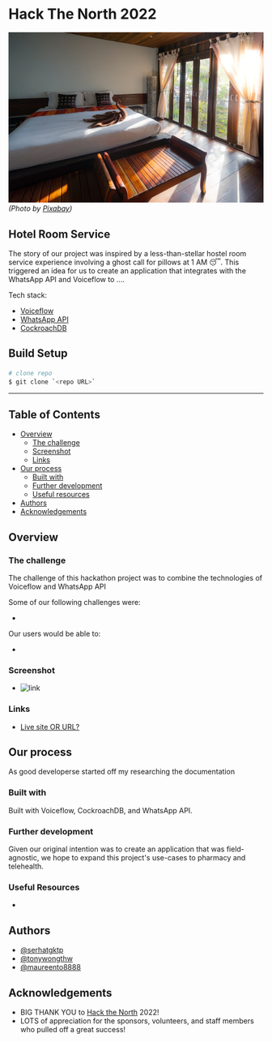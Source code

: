 # Hack The North 2022

![image of a brightly lit, hotel room  with a TV cabinet through the view of open door](alexander-kaunas-67-sOi7mVIk-unsplash.jpg) *(Photo by [Pixabay](https://pixabay.com))*

## Hotel Room Service

The story of our project was inspired by a less-than-stellar hostel room service experience involving a ghost call for pillows at 1 AM 😴. This triggered an idea for us to create an application that integrates with the WhatsApp API and Voiceflow to ....


Tech stack:

- [Voiceflow](https://www.voiceflow.com)
- [WhatsApp API](https://developers.facebook.com/docs/whatsapp/)
- [CockroachDB](https://www.cockroachlabs.com)

## Build Setup

```bash
# clone repo
$ git clone `<repo URL>`
```
---

## Table of Contents

- [Overview](#overview)
  - [The challenge](#the-challenge)
  - [Screenshot](#screenshot)
  - [Links](#links)
- [Our process](#our-process)
  - [Built with](#built-with)
  - [Further development](#further-development)
  - [Useful resources](#useful-resources)
- [Authors](#authors)
- [Acknowledgements](#acknowledgements)

## Overview

### The challenge

The challenge of this hackathon project was to combine the technologies of Voiceflow and WhatsApp API 

Some of our following challenges were:

- 

Our users would be able to:

- 

### Screenshot

- ![link]()

### Links

- [Live site OR URL?]()

## Our process

As good developerse started off my researching the documentation

### Built with

Built with Voiceflow, CockroachDB, and WhatsApp API.

### Further development

Given our original intention was to create an application that was field-agnostic, we hope to expand this project\'s use-cases to pharmacy and telehealth.

### Useful Resources

- 

## Authors

- [@serhatgktp](https://github.com/serhatgktp)
- [@tonywongthw](https://github.com/tonywongthw)
- [@maureento8888](https://github.com/maureento8888)

## Acknowledgements

- BIG THANK YOU to [Hack the North](https://hackthenorth.com) 2022!
- LOTS of appreciation for the sponsors, volunteers, and staff members who pulled off a great success!
